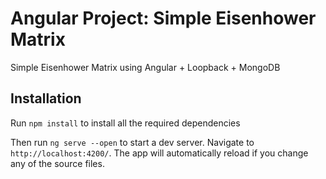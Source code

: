 # Angular Project: Simple Eisenhower Matrix

Simple Eisenhower Matrix using Angular + Loopback + MongoDB


## Installation

Run `npm install` to install all the required dependencies

Then run `ng serve --open` to start a dev server.
Navigate to `http://localhost:4200/`. The app will automatically reload if you change any of the source files.

